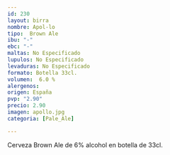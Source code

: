 ```yaml
---
id: 230
layout: birra
nombre: Apol-lo
tipo:  Brown Ale
ibu: "-"
ebc: "-"
maltas: No Especificado
lupulos: No Especificado
levaduras: No Especificado
formato: Botella 33cl.
volumen:  6.0 %
alergenos: 
origen: España
pvp: "2.90"
precio: 2.90
imagen: apollo.jpg
categoria: [Pale_Ale]

---
```

Cerveza Brown Ale de 6% alcohol en botella de 33cl.